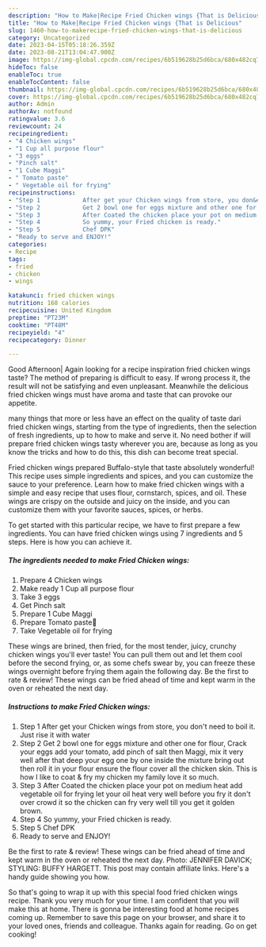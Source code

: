 ```yaml
---
description: "How to Make|Recipe Fried Chicken wings {That is Delicious"
title: "How to Make|Recipe Fried Chicken wings {That is Delicious"
slug: 1460-how-to-makerecipe-fried-chicken-wings-that-is-delicious
category: Uncategorized
date: 2023-04-15T05:18:26.359Z
date: 2023-08-21T13:04:47.900Z
image: https://img-global.cpcdn.com/recipes/6b519628b25d6bca/680x482cq70/fried-chicken-wings-recipe-main-photo.jpg
hideToc: false
enableToc: true
enableTocContent: false
thumbnail: https://img-global.cpcdn.com/recipes/6b519628b25d6bca/680x482cq70/fried-chicken-wings-recipe-main-photo.jpg
cover: https://img-global.cpcdn.com/recipes/6b519628b25d6bca/680x482cq70/fried-chicken-wings-recipe-main-photo.jpg
author: Admin
authorAv: notfound
ratingvalue: 3.6
reviewcount: 24
recipeingredient:
- "4 Chicken wings"
- "1 Cup all purpose flour"
- "3 eggs"
- "Pinch salt"
- "1 Cube Maggi"
- " Tomato paste"
- " Vegetable oil for frying"
recipeinstructions:
- "Step 1            After get your Chicken wings from store, you don&#39;t need to boil it. Just rise it with water"
- "Step 2            Get 2 bowl one for eggs mixture and other one for flour, Crack your eggs add your tomato, add pinch of salt then Maggi, mix it very well after that deep your egg one by one inside the mixture bring out then roll it in your flour ensure the flour cover all the chicken skin. This is how I like to coat &amp; fry my chicken my family love it so much."
- "Step 3            After Coated the chicken place your pot on medium heat add vegetable oil for frying let your oil heat very well before you fry it don&#39;t over crowd it so the chicken can fry very well till you get it golden brown."
- "Step 4            So yummy, your Fried chicken is ready."
- "Step 5            Chef DPK"
- "Ready to serve and ENJOY!"
categories:
- Recipe
tags:
- fried
- chicken
- wings

katakunci: fried chicken wings 
nutrition: 168 calories
recipecuisine: United Kingdom
preptime: "PT23M"
cooktime: "PT48M"
recipeyield: "4"
recipecategory: Dinner

---
```



Good Afternoon| Again looking for a recipe inspiration fried chicken wings taste? The method of preparing is difficult to easy. If wrong process it, the result will not be satisfying and even unpleasant. Meanwhile the delicious fried chicken wings must have aroma and taste that can provoke our appetite.






many things that more or less have an effect on the quality of taste dari fried chicken wings, starting from the type of ingredients, then the selection of fresh ingredients, up to how to make and serve it. No need bother if will prepare fried chicken wings tasty wherever you are, because as long as you know the tricks and how to do this, this dish can become treat  special.


Fried chicken wings prepared Buffalo-style that taste absolutely wonderful! This recipe uses simple ingredients and spices, and you can customize the sauce to your preference. Learn how to make fried chicken wings with a simple and easy recipe that uses flour, cornstarch, spices, and oil. These wings are crispy on the outside and juicy on the inside, and you can customize them with your favorite sauces, spices, or herbs.


To get started with this particular recipe, we have to first prepare a few ingredients. You can have fried chicken wings using 7 ingredients and 5 steps. Here is how you can achieve it.

<!--inarticleads1-->

##### The ingredients needed to make Fried Chicken wings:

1. Prepare 4 Chicken wings
1. Make ready 1 Cup all purpose flour
1. Take 3 eggs
1. Get Pinch salt
1. Prepare 1 Cube Maggi
1. Prepare  Tomato paste🍅
1. Take  Vegetable oil for frying


These wings are brined, then fried, for the most tender, juicy, crunchy chicken wings you&#39;ll ever taste! You can pull them out and let them cool before the second frying, or, as some chefs swear by, you can freeze these wings overnight before frying them again the following day. Be the first to rate &amp; review! These wings can be fried ahead of time and kept warm in the oven or reheated the next day. 

<!--inarticleads2-->

##### Instructions to make Fried Chicken wings:

1. Step 1            After get your Chicken wings from store, you don&#39;t need to boil it. Just rise it with water
1. Step 2            Get 2 bowl one for eggs mixture and other one for flour, Crack your eggs add your tomato, add pinch of salt then Maggi, mix it very well after that deep your egg one by one inside the mixture bring out then roll it in your flour ensure the flour cover all the chicken skin. This is how I like to coat &amp; fry my chicken my family love it so much.
1. Step 3            After Coated the chicken place your pot on medium heat add vegetable oil for frying let your oil heat very well before you fry it don&#39;t over crowd it so the chicken can fry very well till you get it golden brown.
1. Step 4            So yummy, your Fried chicken is ready.
1. Step 5            Chef DPK
1. Ready to serve and ENJOY!

Be the first to rate &amp; review! These wings can be fried ahead of time and kept warm in the oven or reheated the next day. Photo: JENNIFER DAVICK; STYLING: BUFFY HARGETT. This post may contain affiliate links. Here&#39;s a handy guide showing you how. 

So that's going to wrap it up with this special food fried chicken wings recipe. Thank you very much for your time. I am confident that you will make this at home. There is gonna be interesting food at home recipes coming up. Remember to save this page on your browser, and share it to your loved ones, friends and colleague. Thanks again for reading. Go on get cooking!
